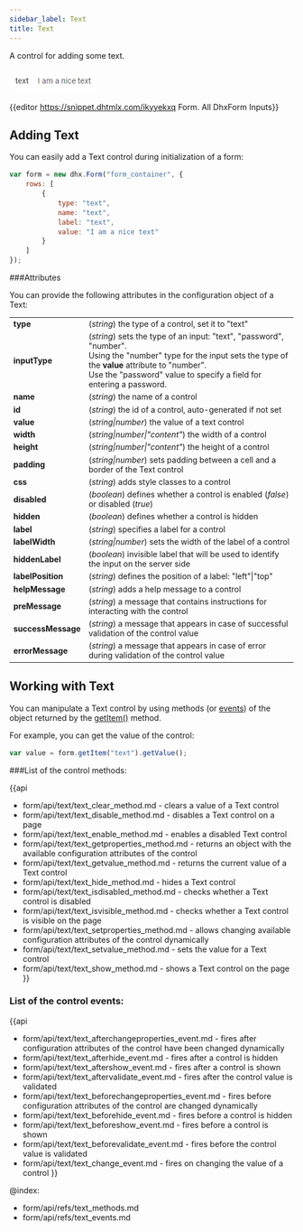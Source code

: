 ```yaml
---
sidebar_label: Text
title: Text
---          
```


A control for adding some text.

![Text](../assets/form/form_text.png)

{{editor    https://snippet.dhtmlx.com/ikyyekxq	Form. All DhxForm Inputs}}

Adding Text
------------

You can easily add a Text control during initialization of a form:

~~~js
var form = new dhx.Form("form_container", {
    rows: [
		{
			type: "text",
            name: "text",
            label: "text",						
			value: "I am a nice text"
		}
    ]
});
~~~


###Attributes

You can provide the following attributes in the configuration object of a Text:

<table class="webixdoc_links">
	<tbody>
        <tr>
			<td class="webixdoc_links0"><b>type</b></td>
			<td>(<i>string</i>) the type of a control, set it to "text"</td>
		</tr>
		 <tr>
			<td class="webixdoc_links0"><b>inputType</b></td>
			<td>(<i>string</i>) sets the type of an input: "text", "password", "number". <br/>Using the "number" type for the input sets the type of the <b>value</b> attribute to "number". <br/>Use the "password" value to specify a field for entering a password.</td>
		</tr>
		<tr>
			<td class="webixdoc_links0"><b>name</b></td>
			<td>(<i>string</i>) the name of a control</td>
		</tr>
		<tr>
			<td class="webixdoc_links0"><b>id</b></td>
			<td>(<i>string</i>) the id of a control, auto-generated if not set</td>
		</tr>
		<tr>
			<td class="webixdoc_links0"><b>value</b></td>
			<td>(<i>string|number</i>) the value of a text control</td>
		</tr>
		<tr>
			<td class="webixdoc_links0"><b>width</b></td>
			<td>(<i>string|number|"content"</i>) the width of a control</td>
		</tr>
		<tr>
			<td class="webixdoc_links0"><b>height</b></td>
			<td>(<i>string|number|"content"</i>) the height of a control</td>
		</tr>
         <tr>
			<td class="webixdoc_links0"><b>padding</b></td>
			<td>(<i>string|number</i>) sets padding between a cell and a border of the Text control</td>
		</tr>	
		<tr>
			<td class="webixdoc_links0"><b>css</b></td>
			<td>(<i>string</i>) adds style classes to a control</td>
		</tr>
		<tr>
			<td class="webixdoc_links0"><b>disabled</b></td>
			<td>(<i>boolean</i>) defines whether a control is enabled (<i>false</i>) or disabled (<i>true</i>)</td>
		</tr>
		<tr>
			<td class="webixdoc_links0"><b>hidden</b></td>
			<td>(<i>boolean</i>) defines whether a control is hidden</td>
		</tr>
		<tr>
			<td class="webixdoc_links0"><b>label</b></td>
			<td>(<i>string</i>) specifies a label for a control</td>
		</tr>
		<tr>
			<td class="webixdoc_links0"><b>labelWidth</b></td>
			<td>(<i>string|number</i>) sets the width of the label of a control</td>
		</tr>
		<tr>
			<td class="webixdoc_links0"><b>hiddenLabel</b></td>
			<td>(<i>boolean</i>) invisible label that will be used to identify the input on the server side</td>
		</tr>
		<tr>
			<td class="webixdoc_links0"><b>labelPosition</b></td>
			<td>(<i>string</i>) defines the position of a label: "left"|"top"</td>
		</tr>
		<tr>
			<td class="webixdoc_links0"><b>helpMessage</b></td>
			<td>(<i>string</i>) adds a help message to a control</td>
		</tr>
		<tr>
			<td class="webixdoc_links0"><b>preMessage</b></td>
			<td>(<i>string</i>) a message that contains instructions for interacting with the control</td>
		</tr>
		<tr>
			<td class="webixdoc_links0"><b>successMessage</b></td>
			<td>(<i>string</i>) a message that appears in case of successful validation of the control value</td>
		</tr>
		<tr>
			<td class="webixdoc_links0"><b>errorMessage</b></td>
			<td>(<i>string</i>) a message that appears in case of error during validation of the control value</td>
		</tr>
    </tbody>
</table>


Working with Text
----------------------

You can manipulate a Text control by using methods (or [events](#eventhandling)) of the object returned by the [getItem()](form/api/form_getitem_method.md) method.

For example, you can get the value of the control:

~~~js
var value = form.getItem("text").getValue();
~~~

###List of the control methods:

{{api
- form/api/text/text_clear_method.md - clears a value of a Text control
- form/api/text/text_disable_method.md - disables a Text control on a page
- form/api/text/text_enable_method.md - enables a disabled Text control
- form/api/text/text_getproperties_method.md - returns an object with the available configuration attributes of the control
- form/api/text/text_getvalue_method.md - returns the current value of a Text control
- form/api/text/text_hide_method.md - hides a Text control
- form/api/text/text_isdisabled_method.md - checks whether a Text control is disabled
- form/api/text/text_isvisible_method.md - checks whether a Text control is visible on the page
- form/api/text/text_setproperties_method.md - allows changing available configuration attributes of the control dynamically
- form/api/text/text_setvalue_method.md - sets the value for a Text control
- form/api/text/text_show_method.md - shows a Text control on the page
}}


<h3 id="eventhandling">List of the control events:</h3>

{{api
- form/api/text/text_afterchangeproperties_event.md - fires after configuration attributes of the control have been changed dynamically
- form/api/text/text_afterhide_event.md - fires after a control is hidden
- form/api/text/text_aftershow_event.md - fires after a control is shown
- form/api/text/text_aftervalidate_event.md - fires after the control value is validated
- form/api/text/text_beforechangeproperties_event.md - fires before configuration attributes of the control are changed dynamically
- form/api/text/text_beforehide_event.md - fires before a control is hidden
- form/api/text/text_beforeshow_event.md - fires before a control is shown
- form/api/text/text_beforevalidate_event.md - fires before the control value is validated
- form/api/text/text_change_event.md - fires on changing the value of a control
}}

@index:
- form/api/refs/text_methods.md
- form/api/refs/text_events.md
